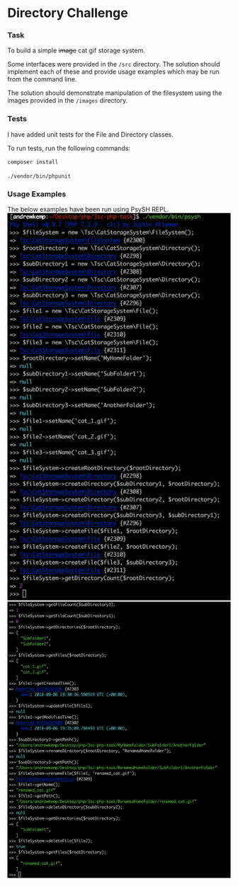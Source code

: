 # Directory Challenge

### Task
To build a simple ~~image~~ cat gif storage system.

Some interfaces were provided in the `/src` directory. The solution
should implement each of these and provide usage examples which may be run
from the command line.

The solution should demonstrate manipulation of the filesystem using the 
images provided in the `/images` directory.


### Tests
I have added unit tests for the File and Directory classes. 

To run tests, run the following commands:

```
composer install

./vendor/bin/phpunit
```

### Usage Examples
The below examples have been run using PsySH REPL.
![Alt test](/images/Image1.png?raw=true "Image 1")
![Alt test](/images/Image2.png?raw=true "Image 2")
